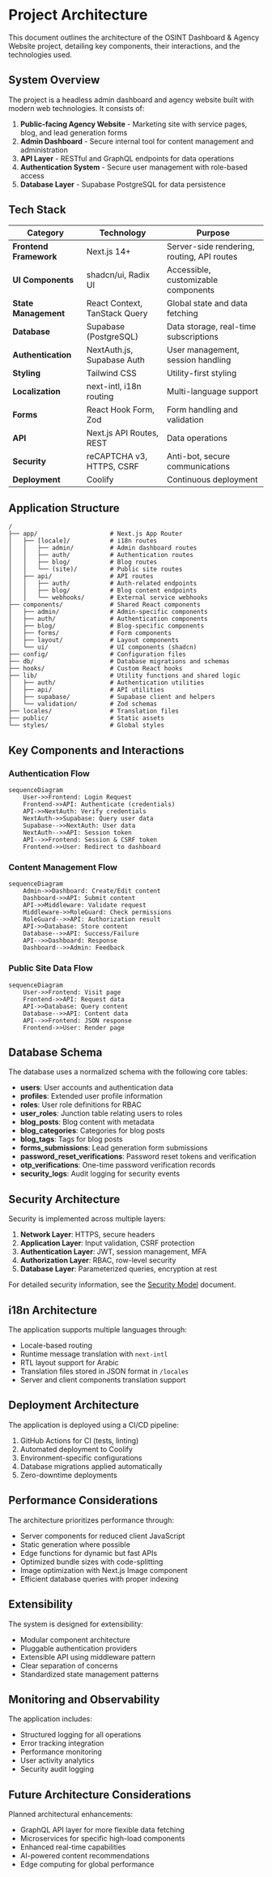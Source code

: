 # Project Architecture

This document outlines the architecture of the OSINT Dashboard & Agency Website project, detailing key components, their interactions, and the technologies used.

## System Overview

The project is a headless admin dashboard and agency website built with modern web technologies. It consists of:

1. **Public-facing Agency Website** - Marketing site with service pages, blog, and lead generation forms
2. **Admin Dashboard** - Secure internal tool for content management and administration
3. **API Layer** - RESTful and GraphQL endpoints for data operations
4. **Authentication System** - Secure user management with role-based access
5. **Database Layer** - Supabase PostgreSQL for data persistence

## Tech Stack

| Category               | Technology                    | Purpose                                    |
| ---------------------- | ----------------------------- | ------------------------------------------ |
| **Frontend Framework** | Next.js 14+                   | Server-side rendering, routing, API routes |
| **UI Components**      | shadcn/ui, Radix UI           | Accessible, customizable components        |
| **State Management**   | React Context, TanStack Query | Global state and data fetching             |
| **Database**           | Supabase (PostgreSQL)         | Data storage, real-time subscriptions      |
| **Authentication**     | NextAuth.js, Supabase Auth    | User management, session handling          |
| **Styling**            | Tailwind CSS                  | Utility-first styling                      |
| **Localization**       | next-intl, i18n routing       | Multi-language support                     |
| **Forms**              | React Hook Form, Zod          | Form handling and validation               |
| **API**                | Next.js API Routes, REST      | Data operations                            |
| **Security**           | reCAPTCHA v3, HTTPS, CSRF     | Anti-bot, secure communications            |
| **Deployment**         | Coolify                       | Continuous deployment                      |

## Application Structure

```
/
├── app/                    # Next.js App Router
│   ├── [locale]/           # i18n routes
│   │   ├── admin/          # Admin dashboard routes
│   │   ├── auth/           # Authentication routes
│   │   ├── blog/           # Blog routes
│   │   └── (site)/         # Public site routes
│   ├── api/                # API routes
│   │   ├── auth/           # Auth-related endpoints
│   │   ├── blog/           # Blog content endpoints
│   │   └── webhooks/       # External service webhooks
├── components/             # Shared React components
│   ├── admin/              # Admin-specific components
│   ├── auth/               # Authentication components
│   ├── blog/               # Blog-specific components
│   ├── forms/              # Form components
│   ├── layout/             # Layout components
│   └── ui/                 # UI components (shadcn)
├── config/                 # Configuration files
├── db/                     # Database migrations and schemas
├── hooks/                  # Custom React hooks
├── lib/                    # Utility functions and shared logic
│   ├── auth/               # Authentication utilities
│   ├── api/                # API utilities
│   ├── supabase/           # Supabase client and helpers
│   └── validation/         # Zod schemas
├── locales/                # Translation files
├── public/                 # Static assets
└── styles/                 # Global styles
```

## Key Components and Interactions

### Authentication Flow

```mermaid
sequenceDiagram
    User->>Frontend: Login Request
    Frontend->>API: Authenticate (credentials)
    API->>NextAuth: Verify credentials
    NextAuth->>Supabase: Query user data
    Supabase-->>NextAuth: User data
    NextAuth-->>API: Session token
    API-->>Frontend: Session & CSRF token
    Frontend->>User: Redirect to dashboard
```

### Content Management Flow

```mermaid
sequenceDiagram
    Admin->>Dashboard: Create/Edit content
    Dashboard->>API: Submit content
    API->>Middleware: Validate request
    Middleware->>RoleGuard: Check permissions
    RoleGuard-->>API: Authorization result
    API->>Database: Store content
    Database-->>API: Success/Failure
    API-->>Dashboard: Response
    Dashboard-->>Admin: Feedback
```

### Public Site Data Flow

```mermaid
sequenceDiagram
    User->>Frontend: Visit page
    Frontend->>API: Request data
    API->>Database: Query content
    Database-->>API: Content data
    API-->>Frontend: JSON response
    Frontend->>User: Render page
```

## Database Schema

The database uses a normalized schema with the following core tables:

- **users**: User accounts and authentication data
- **profiles**: Extended user profile information
- **roles**: User role definitions for RBAC
- **user_roles**: Junction table relating users to roles
- **blog_posts**: Blog content with metadata
- **blog_categories**: Categories for blog posts
- **blog_tags**: Tags for blog posts
- **forms_submissions**: Lead generation form submissions
- **password_reset_verifications**: Password reset tokens and verification
- **otp_verifications**: One-time password verification records
- **security_logs**: Audit logging for security events

## Security Architecture

Security is implemented across multiple layers:

1. **Network Layer**: HTTPS, secure headers
2. **Application Layer**: Input validation, CSRF protection
3. **Authentication Layer**: JWT, session management, MFA
4. **Authorization Layer**: RBAC, row-level security
5. **Database Layer**: Parameterized queries, encryption at rest

For detailed security information, see the [Security Model](./security-model.md) document.

## i18n Architecture

The application supports multiple languages through:

- Locale-based routing
- Runtime message translation with `next-intl`
- RTL layout support for Arabic
- Translation files stored in JSON format in `/locales`
- Server and client components translation support

## Deployment Architecture

The application is deployed using a CI/CD pipeline:

1. GitHub Actions for CI (tests, linting)
2. Automated deployment to Coolify
3. Environment-specific configurations
4. Database migrations applied automatically
5. Zero-downtime deployments

## Performance Considerations

The architecture prioritizes performance through:

- Server components for reduced client JavaScript
- Static generation where possible
- Edge functions for dynamic but fast APIs
- Optimized bundle sizes with code-splitting
- Image optimization with Next.js Image component
- Efficient database queries with proper indexing

## Extensibility

The system is designed for extensibility:

- Modular component architecture
- Pluggable authentication providers
- Extensible API using middleware pattern
- Clear separation of concerns
- Standardized state management patterns

## Monitoring and Observability

The application includes:

- Structured logging for all operations
- Error tracking integration
- Performance monitoring
- User activity analytics
- Security audit logging

## Future Architecture Considerations

Planned architectural enhancements:

- GraphQL API layer for more flexible data fetching
- Microservices for specific high-load components
- Enhanced real-time capabilities
- AI-powered content recommendations
- Edge computing for global performance
